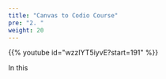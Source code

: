 ```yaml
---
title: "Canvas to Codio Course"
pre: "2. "
weight: 20
---
```



{{% youtube id="wzzIYT5iyvE?start=191" %}}

In this